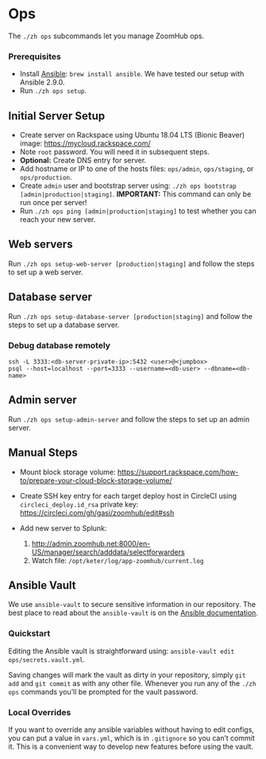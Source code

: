 # Ops

The `./zh ops` subcommands let you manage ZoomHub ops.

### Prerequisites

-   Install [Ansible]: `brew install ansible`.
    We have tested our setup with Ansible 2.9.0.
-   Run `./zh ops setup`.

## Initial Server Setup

-   Create server on Rackspace using Ubuntu 18.04 LTS (Bionic Beaver) image:
    <https://mycloud.rackspace.com/>
-   Note `root` password. You will need it in subsequent steps.
-   **Optional:** Create DNS entry for server.
-   Add hostname or IP to one of the hosts files: `ops/admin`,
    `ops/staging`, or `ops/production`.
-   Create `admin` user and bootstrap server using:
    `./zh ops bootstrap [admin|production|staging]`.
    **IMPORTANT:** This command can only be run once per server!
-   Run `./zh ops ping [admin|production|staging]` to test whether you can reach
    your new server.

## Web servers

Run `./zh ops setup-web-server [production|staging]` and follow the steps to
set up a web server.

## Database server

Run `./zh ops setup-database-server [production|staging]` and follow the steps
to set up a database server.

### Debug database remotely

```
ssh -L 3333:<db-server-private-ip>:5432 <user>@<jumpbox>
psql --host=localhost --port=3333 --username=<db-user> --dbname=<db-name>
```

## Admin server

Run `./zh ops setup-admin-server` and follow the steps to set up an admin server.

## Manual Steps

- Mount block storage volume:
  https://support.rackspace.com/how-to/prepare-your-cloud-block-storage-volume/

- Create SSH key entry for each target deploy host in CircleCI using
  `circleci_deploy.id_rsa` private key:
  <https://circleci.com/gh/gasi/zoomhub/edit#ssh>

- Add new server to Splunk:
  1. <http://admin.zoomhub.net:8000/en-US/manager/search/adddata/selectforwarders>
  2. Watch file: `/opt/keter/log/app-zoomhub/current.log`

## Ansible Vault

We use `ansible-vault` to secure sensitive information in our repository.
The best place to read about the `ansible-vault` is on the
[Ansible documentation](http://docs.ansible.com/playbooks_vault.html).

### Quickstart

Editing the Ansible vault is straightforward using:
`ansible-vault edit ops/secrets.vault.yml`.

Saving changes will mark the vault as dirty in your repository, simply `git add`
and `git commit` as with any other file. Whenever you run any of the `./zh ops`
commands you’ll be prompted for the vault password.

### Local Overrides

If you want to override any ansible variables without having to edit configs,
you can put a value in `vars.yml`, which is in `.gitignore` so you can’t commit
it. This is a convenient way to develop new features before using the vault.


[Ansible]: http://docs.ansible.com
